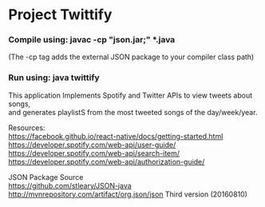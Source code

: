 # Project Twittify
### Compile using:  javac -cp "json.jar;" \*.java
(The -cp tag adds the external JSON package to your compiler class path)<br>
### Run using: java twittify



This application Implements Spotify and Twitter APIs to view tweets about songs, <br>
and generates playlistS from the most tweeted songs of the day/week/year.

Resources:<br>
https://facebook.github.io/react-native/docs/getting-started.html<br>
https://developer.spotify.com/web-api/user-guide/<br>
https://developer.spotify.com/web-api/search-item/<br>
https://developer.spotify.com/web-api/authorization-guide/<br>

JSON Package Source<br>
https://github.com/stleary/JSON-java<br>
http://mvnrepository.com/artifact/org.json/json  Third version (20160810)<br>

